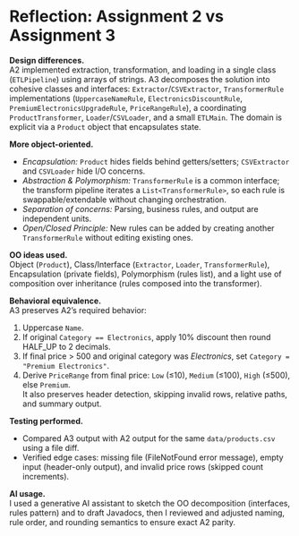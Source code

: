 # Reflection: Assignment 2 vs Assignment 3

**Design differences.**  
A2 implemented extraction, transformation, and loading in a single class (`ETLPipeline`) using arrays of strings. A3 decomposes the solution into cohesive classes and interfaces: `Extractor`/`CSVExtractor`, `TransformerRule` implementations (`UppercaseNameRule`, `ElectronicsDiscountRule`, `PremiumElectronicsUpgradeRule`, `PriceRangeRule`), a coordinating `ProductTransformer`, `Loader`/`CSVLoader`, and a small `ETLMain`. The domain is explicit via a `Product` object that encapsulates state.

**More object-oriented.**  
- *Encapsulation:* `Product` hides fields behind getters/setters; `CSVExtractor` and `CSVLoader` hide I/O concerns.  
- *Abstraction & Polymorphism:* `TransformerRule` is a common interface; the transform pipeline iterates a `List<TransformerRule>`, so each rule is swappable/extendable without changing orchestration.  
- *Separation of concerns:* Parsing, business rules, and output are independent units.  
- *Open/Closed Principle:* New rules can be added by creating another `TransformerRule` without editing existing ones.

**OO ideas used.**  
Object (`Product`), Class/Interface (`Extractor`, `Loader`, `TransformerRule`), Encapsulation (private fields), Polymorphism (rules list), and a light use of composition over inheritance (rules composed into the transformer).

**Behavioral equivalence.**  
A3 preserves A2’s required behavior:  
1) Uppercase `Name`.  
2) If original `Category == Electronics`, apply 10% discount then round HALF_UP to 2 decimals.  
3) If final price > 500 and original category was *Electronics*, set `Category = "Premium Electronics"`.  
4) Derive `PriceRange` from final price: `Low` (≤10), `Medium` (≤100), `High` (≤500), else `Premium`.  
It also preserves header detection, skipping invalid rows, relative paths, and summary output.

**Testing performed.**  
- Compared A3 output with A2 output for the same `data/products.csv` using a file diff.  
- Verified edge cases: missing file (FileNotFound error message), empty input (header-only output), and invalid price rows (skipped count increments).

**AI usage.**  
I used a generative AI assistant to sketch the OO decomposition (interfaces, rules pattern) and to draft Javadocs, then I reviewed and adjusted naming, rule order, and rounding semantics to ensure exact A2 parity.
